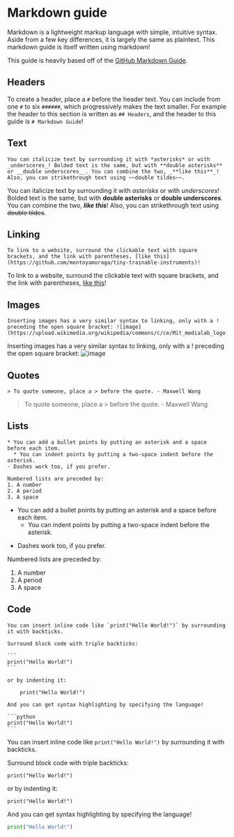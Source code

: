 # Markdown guide

Markdown is a lightweight markup language with simple, intuitive syntax. Aside from a few key differences, it is largely the same as plaintext. This markdown guide is itself written using markdown!

This guide is heavily based off of the [GitHub Markdown Guide](https://guides.github.com/features/mastering-markdown/).

## Headers
To create a header, place a `#` before the header text. You can include from one `#` to six `######`, which progressively makes the text smaller. For example the header to this section is written as `## Headers`, and the header to this guide is `# Markdown Guide`!

## Text

```
You can italicize text by surrounding it with *asterisks* or with _underscores_! Bolded text is the same, but with **double asterisks** or __double underscores__. You can combine the two, _**like this**_! Also, you can strikethrough text using ~~double tildes~~.
```

You can italicize text by surrounding it with *asterisks* or with _underscores_! Bolded text is the same, but with **double asterisks** or __double underscores__. You can combine the two, ***like this***! Also, you can strikethrough text using ~~double tildes~~.

## Linking

```
To link to a website, surround the clickable text with square brackets, and the link with parentheses, [like this](https://github.com/montoyamoraga/tiny-trainable-instruments)!
```

To link to a website, surround the clickable text with square brackets, and the link with parentheses, [like this](https://github.com/montoyamoraga/tiny-trainable-instruments)!

## Images

```
Inserting images has a very similar syntax to linking, only with a ! preceding the open square bracket: ![image](https://upload.wikimedia.org/wikipedia/commons/c/ce/Mit_medialab_logo.png)
```

Inserting images has a very similar syntax to linking, only with a ! preceding the open square bracket: ![image](https://upload.wikimedia.org/wikipedia/commons/c/ce/Mit_medialab_logo.png)

## Quotes

```
> To quote someone, place a > before the quote. - Maxwell Wang
```

> To quote someone, place a > before the quote. - Maxwell Wang

## Lists
```
* You can add a bullet points by putting an asterisk and a space before each item.
  * You can indent points by putting a two-space indent before the asterisk.
- Dashes work too, if you prefer.

Numbered lists are preceded by:
1. A number
2. A period
3. A space
```

* You can add a bullet points by putting an asterisk and a space before each item.
  * You can indent points by putting a two-space indent before the asterisk.
- Dashes work too, if you prefer.

Numbered lists are preceded by:
1. A number
2. A period
3. A space

## Code

    You can insert inline code like `print("Hello World!")` by surrounding it with backticks.

    Surround block code with triple backticks:

    ```
    print("Hello World!")
    ```

    or by indenting it:

        print("Hello World!")

    And you can get syntax highlighting by specifying the language!

    ```python
    print("Hello World!")
    ```

You can insert inline code like `print("Hello World!")` by surrounding it with backticks.

Surround block code with triple backticks:

```
print("Hello World!")
```

or by indenting it:

    print("Hello World!")

And you can get syntax highlighting by specifying the language!

```python
print("Hello World!")
```